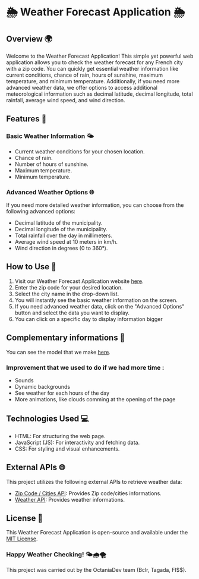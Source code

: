 # 🌦️ Weather Forecast Application 🌦️

## Overview 🌍
Welcome to the Weather Forecast Application! This simple yet powerful web application allows you to check the weather forecast for any French city with a zip code. You can quickly get essential weather information like current conditions, chance of rain, hours of sunshine, maximum temperature, and minimum temperature. Additionally, if you need more advanced weather data, we offer options to access additional meteorological information such as decimal latitude, decimal longitude, total rainfall, average wind speed, and wind direction.

## Features 🌟
### Basic Weather Information 🌤️
- Current weather conditions for your chosen location.
- Chance of rain.
- Number of hours of sunshine.
- Maximum temperature.
- Minimum temperature.

### Advanced Weather Options 🌐
If you need more detailed weather information, you can choose from the following advanced options:
- Decimal latitude of the municipality.
- Decimal longitude of the municipality.
- Total rainfall over the day in millimeters.
- Average wind speed at 10 meters in km/h.
- Wind direction in degrees (0 to 360°).

## How to Use 🚀
1. Visit our Weather Forecast Application website [here](https://octaniadev.github.io/TD1_Octania_IW/).
2. Enter the zip code for your desired location.
3. Select the city name in the drop-down list.
4. You will instantly see the basic weather information on the screen.
5. If you need advanced weather data, click on the "Advanced Options" button and select the data you want to display.
6. You can click on a specific day to display information bigger

## Complementary informations 💼
You can see the model that we make [here](https://www.figma.com/file/pueuBcYPkwCor0T62J5nqv/Instant-Weather?type=design&node-id=0%3A1&mode=design&t=62IMi8W5qLAFrXNY-1).

### Improvement that we used to do if we had more time :
- Sounds
- Dynamic backgrounds
- See weather for each hours of the day
- More animations, like clouds comming at the opening of the page

## Technologies Used 💻
- HTML: For structuring the web page.
- JavaScript (JS): For interactivity and fetching data.
- CSS: For styling and visual enhancements.

## External APIs 🌐
This project utilizes the following external APIs to retrieve weather data:
- [Zip Code / Cities API](https://geo.api.gouv.fr/decoupage-administratif/communes): Provides Zip code/cities informations.
- [Weather API](https://api.meteo-concept.com/): Provides weather informations.

## License 📜
This Weather Forecast Application is open-source and available under the [MIT License](LICENSE.md).

### Happy Weather Checking! 🌤️🌧️🌪️
This project was carried out by the OctaniaDev team (Bclr, Tagada, FI$$).
